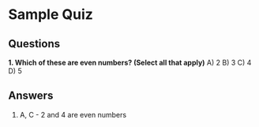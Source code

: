 # Sample Quiz

## Questions

**1. Which of these are even numbers? (Select all that apply)**
A) 2
B) 3
C) 4
D) 5

## Answers

1. A, C - 2 and 4 are even numbers
